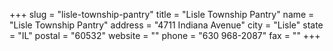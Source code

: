 +++
slug = "lisle-township-pantry"
title = "Lisle Township Pantry"
name = "Lisle Township Pantry"
address = "4711 Indiana Avenue"
city = "Lisle"
state = "IL"
postal = "60532"
website = ""
phone = "630 968-2087"
fax = ""
+++
